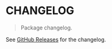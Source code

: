 # CHANGELOG

> Package changelog.

See [GitHub Releases](https://github.com/stdlib-js/stats-base-dists-gumbel/releases) for the changelog.